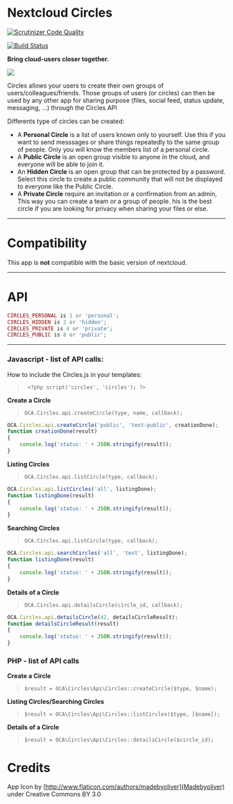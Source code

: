 # Nextcloud Circles

[![Scrutinizer Code Quality](https://scrutinizer-ci.com/g/nextcloud/circles/badges/quality-score.png?b=master)](https://scrutinizer-ci.com/g/nextcloud/circles/?branch=master)

[![Build Status](https://drone.nextcloud.com/api/badges/nextcloud/circles/status.svg)](https://drone.nextcloud.com/nextcloud/circles)

**Bring cloud-users closer together.**

![](https://raw.githubusercontent.com/nextcloud/circles/master/screenshots/1.png)

Circles allows your users to create their own groups of users/colleagues/friends. 
Those groups of users (or circles) can then be used by any other app for sharing purpose 
(files, social feed, status update, messaging, ...) through the Circles API

Differents type of circles can be created:


- A **Personal Circle** is a list of users known only to yourself. 
Use this if you want to send messsages or share things repeatedly to the same group of people. 
Only you will know the members list of a personal circle.
- A **Public Circle** is an open group visible to anyone in the cloud, and everyone will be able to join it. 
- An **Hidden Circle** is an open group that can be protected by a password. 
Select this circle to create a public community that will not be displayed to everyone like the Public Circle.
- A **Private Circle** require an invitation or a confirmation from an admin, This way you can create a team or a group of people.
his is the best circle if you are looking for privacy when sharing your files or else.

***
# Compatibility

This app is **not** compatible with the basic version of nextcloud. 

***
# API

```php
CIRCLES_PERSONAL is 1 or 'personal';
CIRCLES_HIDDEN is 2 or 'hidden';
CIRCLES_PRIVATE is 4 or 'private';
CIRCLES_PUBLIC is 8 or 'public';
```
***



### Javascript - list of API calls:

How to include the Circles.js in your templates:
>      <?php script('circles', 'circles'); ?>



**Create a Circle**
>     OCA.Circles.api.createCircle(type, name, callback);
```javascript
OCA.Circles.api.createCircle('public', 'test-public', creationDone);
function creationDone(result)
{
	console.log('status: ' + JSON.stringify(result));
}     
```


**Listing Circles**
>     OCA.Circles.api.listCircle(type, callback);
```javascript
OCA.Circles.api.listCircles('all', listingDone);
function listingDone(result)
{
	console.log('status: ' + JSON.stringify(result));
}     
```



**Searching Circles**
>     OCA.Circles.api.listCircle(type, callback);
```javascript
OCA.Circles.api.searchCircles('all', 'test', listingDone);
function listingDone(result)
{
	console.log('status: ' + JSON.stringify(result));
}     
```



**Details of a Circle**
>     OCA.Circles.api.detailsCircle(circle_id, callback);
```javascript
OCA.Circles.api.detailsCircle(42, detailsCircleResult);
function detailsCircleResult(result)
{
	console.log('status: ' + JSON.stringify(result));
}     
```





### PHP - list of API calls

**Create a Circle**
>     $result = OCA\Circles\Api\Circles::createCircle($type, $name);



**Listing Circles/Searching Circles**
>     $result = OCA\Circles\Api\Circles::listCircles($type, [$name]);



**Details of a Circle**
>     $result = OCA\Circles\Api\Circles::detailsCircle($circle_id);


# Credits

App Icon by [http://www.flaticon.com/authors/madebyoliver](Madebyoliver) under Creative Commons BY 3.0
